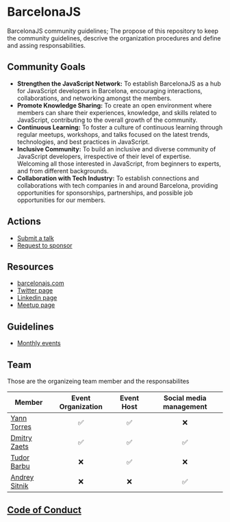 # BarcelonaJS

BarcelonaJS community guidelines; The propose of this repository to keep the community guidelines, descrive the organization procedures and define and assing responsabilities.

## Community Goals

- **Strengthen the JavaScript Network:** To establish BarcelonaJS as a hub for JavaScript developers in Barcelona, encouraging interactions, collaborations, and networking amongst the members.
- **Promote Knowledge Sharing:** To create an open environment where members can share their experiences, knowledge, and skills related to JavaScript, contributing to the overall growth of the community.
- **Continuous Learning:** To foster a culture of continuous learning through regular meetups, workshops, and talks focused on the latest trends, technologies, and best practices in JavaScript.
- **Inclusive Community:** To build an inclusive and diverse community of JavaScript developers, irrespective of their level of expertise. Welcoming all those interested in JavaScript, from beginners to experts, and from different backgrounds.
- **Collaboration with Tech Industry:** To establish connections and collaborations with tech companies in and around Barcelona, providing opportunities for sponsorships, partnerships, and possible job opportunities for our members.

## Actions

- [Submit a talk](https://github.com/BarcelonaJS/events/issues/new?assignees=&labels=Talk%3A+Feature+%3Acinema%3A&template=talk-feature.md&title=Talk+Proposal%3A+%3Ctalk+title%3E)
- [Request to sponsor](https://github.com/BarcelonaJS/events/issues/new?assignees=&labels=Sponsor+Request+%3Amoney_with_wings%3A&template=sponsor-request.md&title=Sponsor+Request%3A+%3Ccompany+name%3E)

## Resources

- [barcelonajs.com](https://barcelonajs.com)
- [Twitter page](https://twitter.com/bcnjs)
- [Linkedin page](https://www.linkedin.com/company/barcelonajs/)
- [Meetup page](https://www.meetup.com/BarcelonaJS/)

## Guidelines

- [Monthly events](guidelines/monthly.md)

## Team

Those are the organizeing team member and the responsabilites

| Member | Event Organization | Event Host | Social media management| 
| --- | :---: | :---: | :---: |
| [Yann Torres](https://github.com/onedesert) | ✅ | ✅ | ❌ |
| [Dmitry Zaets](https://github.com/dmitry-zaets) | ✅ | ✅ | ✅ |
| [Tudor Barbu](https://github.com/motanelu) | ❌ | ✅ | ❌ |
| [Andrey Sitnik](https://github.com/ai) | ❌ | ❌ | ✅ |

## [Code of Conduct](./code-of-conduct.md)
